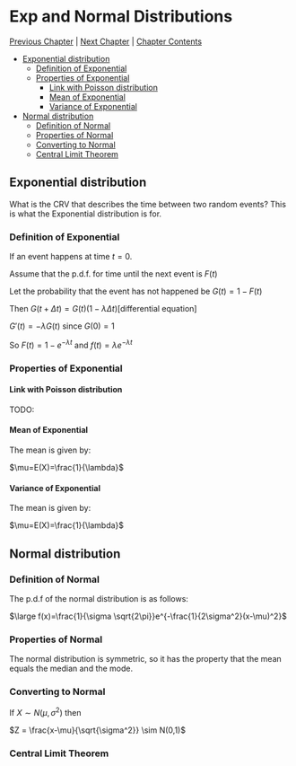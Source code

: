 # Exp and Normal Distributions <!-- omit in toc -->

[Previous Chapter][prev] | [Next Chapter][next] | [Chapter Contents][index]

[prev]: ./02geometry
[next]: ./04hyperbolic
[index]: ./index

- [Exponential distribution](#exponential-distribution)
  - [Definition of Exponential](#definition-of-exponential)
  - [Properties of Exponential](#properties-of-exponential)
    - [Link with Poisson distribution](#link-with-poisson-distribution)
    - [Mean of Exponential](#mean-of-exponential)
    - [Variance of Exponential](#variance-of-exponential)
- [Normal distribution](#normal-distribution)
  - [Definition of Normal](#definition-of-normal)
  - [Properties of Normal](#properties-of-normal)
  - [Converting to Normal](#converting-to-normal)
  - [Central Limit Theorem](#central-limit-theorem)

## Exponential distribution

What is the CRV that describes the time between two random events?
This is what the Exponential distribution is for.

### Definition of Exponential

If an event happens at time $t = 0$.

$\text{Assume that the p.d.f. for time until the next event is }F(t)$

$\text{Let the probability that the event has not happened be }G(t) = 1 - F(t)$

$\text{Then }G(t+\Delta t)=G(t)(1-\lambda \Delta t) [\text{differential equation}]$

$G'(t)=-\lambda G(t) \text{ since }G(0) = 1$

$\text{So }F(t) = 1 - e^{-\lambda t}\text{ and } f(t) = \lambda e^{-\lambda t}$

### Properties of Exponential

#### Link with Poisson distribution

TODO:

#### Mean of Exponential

The mean is given by:

$\mu=E(X)=\frac{1}{\lambda}$

#### Variance of Exponential

The mean is given by:

$\mu=E(X)=\frac{1}{\lambda}$

## Normal distribution

### Definition of Normal

The p.d.f of the normal distribution is as follows:

$\large f(x)=\frac{1}{\sigma \sqrt{2\pi}}e^{-\frac{1}{2\sigma^2}(x-\mu)^2}$

### Properties of Normal

The normal distribution is symmetric, so it has the property that the mean equals the median and the mode.

### Converting to Normal

$\text{If }X \sim N(\mu,\sigma^2) \text{ then }$

$Z = \frac{x-\mu}{\sqrt{\sigma^2}} \sim N(0,1)$

### Central Limit Theorem

